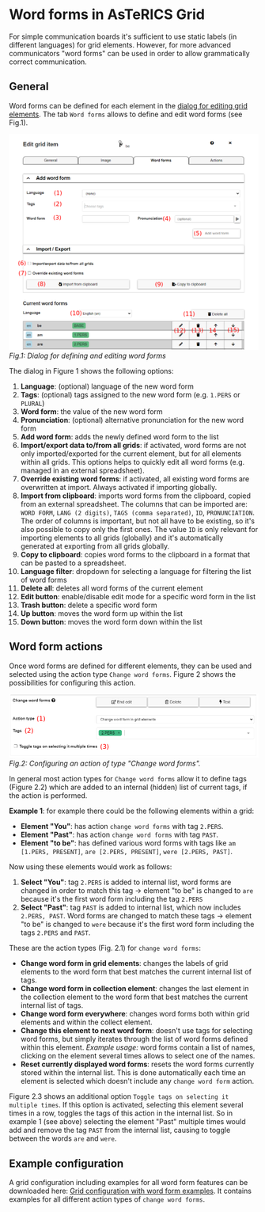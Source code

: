 # Word forms in AsTeRICS Grid

For simple communication boards it's sufficient to use static labels (in different languages) for grid elements. However, for more advanced communicators "word forms" can be used in order to allow grammatically correct communication.

## General
Word forms can be defined for each element in the [dialog for editing grid elements](03_appearance_layout.md#editing-grid-elements). The tab `Word forms` allows to define and edit word forms (see Fig.1).

![edit view](./img/word-forms-modal.png)
*Fig.1: Dialog for defining and editing word forms*

The dialog in Figure 1 shows the following options:
1. **Language**: (optional) language of the new word form
2. **Tags**: (optional) tags assigned to the new word form (e.g. `1.PERS` or `PLURAL`)
3. **Word form**: the value of the new word form
4. **Pronunciation**: (optional) alternative pronunciation for the new word form
5. **Add word form**: adds the newly defined word form to the list
6. **Import/export data to/from all grids**: if activated, word forms are not only imported/exported for the current element, but for all elements within all grids. This options helps to quickly edit all word forms (e.g. managed in an external spreadsheet).
7. **Override existing word forms**: if activated, all existing word forms are overwritten at import. Always activated if importing globally.
8. **Import from clipboard**: imports word forms from the clipboard, copied from an external spreadsheet. The columns that can be imported are: `WORD FORM`, `LANG (2 digits)`, `TAGS (comma separated)`, `ID`, `PRONUNCIATION`. The order of columns is important, but not all have to be existing, so it's also possible to copy only the first ones. The value `ID` is only relevant for importing elements to all grids (globally) and it's automatically generated at exporting from all grids globally.
9. **Copy to clipboard**: copies word forms to the clipboard in a format that can be pasted to a spreadsheet.
10. **Language filter**: dropdown for selecting a language for filtering the list of word forms
11. **Delete all**: deletes all word forms of the current element
12. **Edit button**: enable/disable edit mode for a specific word form in the list
13. **Trash button**: delete a specific word form
14. **Up button**: moves the word form up within the list
15. **Down button**: moves the word form down within the list

## Word form actions
Once word forms are defined for different elements, they can be used and selected using the action type `Change word forms`. Figure 2 shows the possibilities for configuring this action.

![edit view](./img/action-word-forms.png)
*Fig.2: Configuring an action of type "Change word forms".*

In general most action types for `Change word forms` allow it to define tags (Figure 2.2) which are added to an internal (hidden) list of current tags, if the action is performed.

**Example 1**: for example there could be the following elements within a grid:
* **Element "You"**: has action `change word forms` with tag `2.PERS`.
* **Element "Past"**: has action `change word forms` with tag `PAST`.
* **Element "to be"**: has defined various word forms with tags like `am [1.PERS, PRESENT]`, `are [2.PERS, PRESENT]`, `were [2.PERS, PAST]`.

Now using these elements would work as follows:
1. **Select "You"**: tag `2.PERS` is added to internal list, word forms are changed in order to match this tag -> element "to be" is changed to `are` because it's the first word form including the tag `2.PERS`
2. **Select "Past"**: tag `PAST` is added to internal list, which now includes `2.PERS, PAST`. Word forms are changed to match these tags -> element "to be" is changed to `were` because it's the first word form including the tags `2.PERS` and `PAST`.

These are the action types (Fig. 2.1) for `change word forms`:
* **Change word form in grid elements**: changes the labels of grid elements to the word form that best matches the current internal list of tags.
* **Change word form in collection element**: changes the last element in the collection element to the word form that best matches the current internal list of tags.
* **Change word form everywhere**: changes word forms both within grid elements and within the collect element.
* **Change this element to next word form**: doesn't use tags for selecting word forms, but simply iterates through the list of word forms defined within this element. *Example usage:* word forms contain a list of names, clicking on the element several times allows to select one of the names.
* **Reset currently displayed word forms**: resets the word forms currently stored within the internal list. This is done automatically each time an element is selected which doesn't include any `change word form` action.

Figure 2.3 shows an additional option `Toggle tags on selecting it multiple times`. If this option is activated, selecting this element several times in a row, toggles the tags of this action in the internal list. So in example 1 (see above) selecting the element "Past" multiple times would add and remove the tag `PAST` from the internal list, causing to toggle between the words `are` and `were`.

## Example configuration
A grid configuration including examples for all word form features can be downloaded here:
<a download href="https://raw.githubusercontent.com/asterics/AsTeRICS-Grid/master/docs/documentation_user/files/test-grammar_2024-02-07_09-55_asterics-grid-full-backup.grd">Grid configuration with word form examples</a>. It contains examples for all different action types of `change word forms`.